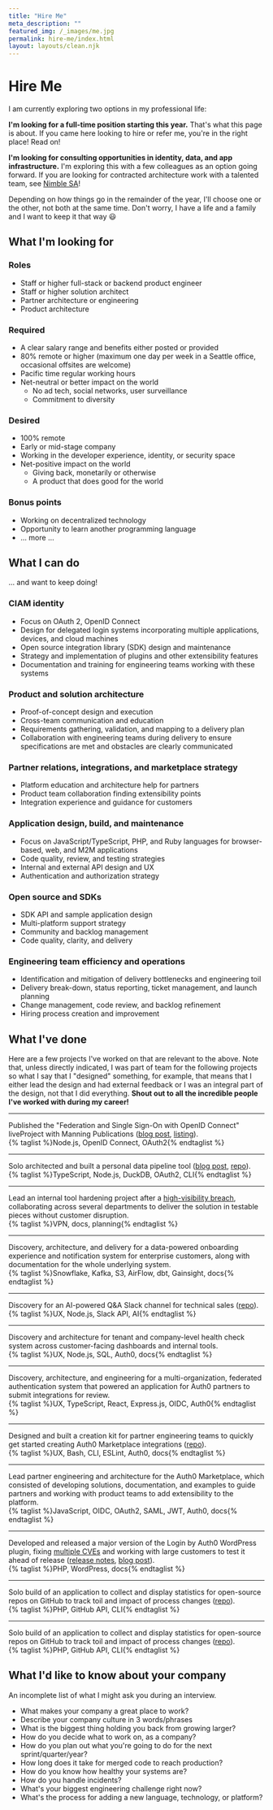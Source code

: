 ```yaml
---
title: "Hire Me"
meta_description: ""
featured_img: /_images/me.jpg
permalink: hire-me/index.html
layout: layouts/clean.njk
---
```

# Hire Me

I am currently exploring two options in my professional life:

**I'm looking for a full-time position starting this year.** That's what this page is about. If you came here looking to hire or refer me, you're in the right place! Read on!

**I'm looking for consulting opportunities in identity, data, and app infrastructure.** I'm exploring this with a few colleagues as an option going forward. If you are looking for contracted architecture work with a talented team, see [Nimble SA](https://nimblesa.com)!

Depending on how things go in the remainder of the year, I'll choose one or the other, not both at the same time. Don't worry, I have a life and a family and I want to keep it that way 😃

## <span>What I'm looking for</span>

### Roles
- Staff or higher full-stack or backend product engineer
- Staff or higher solution architect
- Partner architecture or engineering
- Product architecture
### Required
- A clear salary range and benefits either posted or provided
- 80% remote or higher (maximum one day per week in a Seattle office, occasional offsites are welcome)
- Pacific time regular working hours
- Net-neutral or better impact on the world
	- No ad tech, social networks, user surveillance
	- Commitment to diversity
### Desired
- 100% remote
- Early or mid-stage company
- Working in the developer experience, identity, or security space
- Net-positive impact on the world
	- Giving back, monetarily or otherwise
	- A product that does good for the world

### Bonus points
- Working on decentralized technology
- Opportunity to learn another programming language
- ... more ...

## <span>What I can do</span>

... and want to keep doing!
### CIAM identity
- Focus on OAuth 2, OpenID Connect
- Design for delegated login systems incorporating multiple applications, devices, and cloud machines
- Open source integration library (SDK) design and maintenance
- Strategy and implementation of plugins and other extensibility features
- Documentation and training for engineering teams working with these systems
### Product and solution architecture
- Proof-of-concept design and execution
- Cross-team communication and education
- Requirements gathering, validation, and mapping to a delivery plan
- Collaboration with engineering teams during delivery to ensure specifications are met and obstacles are clearly communicated 
### Partner relations, integrations, and marketplace strategy
- Platform education and architecture help for partners
- Product team collaboration finding extensibility points
- Integration experience and guidance for customers
### Application design, build, and maintenance
- Focus on JavaScript/TypeScript, PHP, and Ruby languages for browser-based, web, and M2M applications
- Code quality, review, and testing strategies
- Internal and external API design and UX
- Authentication and authorization strategy
### Open source and SDKs
- SDK API and sample application design
- Multi-platform support strategy
- Community and backlog management 
- Code quality, clarity, and delivery
### Engineering team efficiency and operations
- Identification and mitigation of delivery bottlenecks and engineering toil
- Delivery break-down, status reporting, ticket management, and launch planning
- Change management, code review, and backlog refinement
- Hiring process creation and improvement
## <span>What I've done</span>

Here are a few projects I've worked on that are relevant to the above. Note that, unless directly indicated, I was part of team for the following projects so what I say that I "designed" something, for example, that means that I either lead the design and had external feedback or I was an integral part of the design, not that I did everything. **Shout out to all the incredible people I've worked with during my career!**

---

Published the "Federation and Single Sign-On with OpenID Connect" liveProject with Manning Publications ([blog post](/manning-openid-connect-liveproject/), [listing](https://www.manning.com/liveprojectseries/federation-and-sign-on-ser)).<br>{% taglist %}Node.js, OpenID Connect, OAuth2{% endtaglist %}

---

Solo architected and built a personal data pipeline tool ([blog post](/personal-data-pipeline/), [repo](https://github.com/PersonalDataPipeline/pdpl-cli)).<br>{% taglist %}TypeScript, Node.js, DuckDB, OAuth2, CLI{% endtaglist %}

---

Lead an internal tool hardening project after a [high-visibility breach](https://sec.okta.com/articles/2023/10/tracking-unauthorized-access-oktas-support-system), collaborating across several departments to deliver the solution in testable pieces without customer disruption.<br>{% taglist %}VPN, docs, planning{% endtaglist %}

---

Discovery, architecture, and delivery for a data-powered onboarding experience and  notification system for enterprise customers, along with documentation for the whole underlying system.<br>{% taglist %}Snowflake, Kafka, S3, AirFlow, dbt, Gainsight, docs{% endtaglist %}

---

Discovery for an AI-powered Q&A Slack channel for technical sales ([repo](https://github.com/joshcanhelp/slack-channel-analytics)).<br>{% taglist %}UX, Node.js, Slack API, AI{% endtaglist %}

---

Discovery and architecture for tenant and company-level health check system across customer-facing dashboards and internal tools.<br>{% taglist %}UX, Node.js, SQL, Auth0, docs{% endtaglist %}

---

Discovery, architecture, and engineering for a multi-organization, federated authentication system that powered an application for Auth0 partners to submit integrations for review.<br>{% taglist %}UX, TypeScript, React, Express.js, OIDC, Auth0{% endtaglist %}

---

Designed and built a creation kit for partner engineering teams to quickly get started creating Auth0 Marketplace integrations ([repo](https://github.com/joshcanhelp/TEMPLATE-action-post-login)).<br>{% taglist %}UX, Bash, CLI, ESLint, Auth0, docs{% endtaglist %}

---

Lead partner engineering and architecture for the Auth0 Marketplace, which consisted of developing solutions, documentation, and examples to guide partners and working with product teams to add extensibility to the platform.<br>{% taglist %}JavaScript, OIDC, OAuth2, SAML, JWT, Auth0, docs{% endtaglist %}

---

Developed and released a major version of the Login by Auth0 WordPress plugin, fixing [multiple CVEs](https://github.com/auth0/wordpress/security/advisories/GHSA-59vf-cgfw-6h6v) and working with large customers to test it ahead of release ([release notes](https://github.com/auth0/wordpress/releases/tag/4.0.0), [blog post](https://auth0.com/blog/wordpress-sso-with-auth0/)).<br>{% taglist %}PHP, WordPress, docs{% endtaglist %}

---

Solo build of an application to collect and display statistics for open-source repos on GitHub to track toil and impact of process changes ([repo](https://github.com/joshcanhelp/repo-data-getter)).<br>{% taglist %}PHP, GitHub API, CLI{% endtaglist %}

---

Solo build of an application to collect and display statistics for open-source repos on GitHub to track toil and impact of process changes ([repo](https://github.com/joshcanhelp/repo-data-getter)).<br>{% taglist %}PHP, GitHub API, CLI{% endtaglist %}

## <span>What I'd like to know about your company</span>

An incomplete list of what I might ask you during an interview.

- What makes your company a great place to work?
- Describe your company culture in 3 words/phrases
- What is the biggest thing holding you back from growing larger?
- How do you decide what to work on, as a company?
- How do you plan out what you're going to do for the next sprint/quarter/year?
- How long does it take for merged code to reach production?
- How do you know how healthy your systems are?
- How do you handle incidents?
- What's your biggest engineering challenge right now?
- What's the process for adding a new language, technology, or platform?